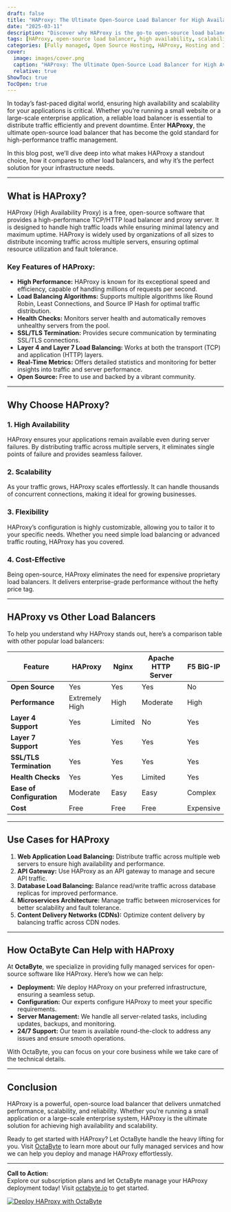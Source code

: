 ```yaml
---
draft: false
title: "HAProxy: The Ultimate Open-Source Load Balancer for High Availability and Scalability"
date: "2025-03-11"
description: "Discover why HAProxy is the go-to open-source load balancer for achieving high availability, scalability, and performance. Learn how HAProxy compares to other load balancers and why it’s the perfect choice for your infrastructure."
tags: [HAProxy, open-source load balancer, high availability, scalability, load balancing software, HAProxy vs Nginx, HAProxy vs Apache, server management, OctaByte, managed open-source services]
categories: [Fully managed, Open Source Hosting, HAProxy, Hosting and Infrastructure, Infrastructure]
cover:
  image: images/cover.png
  caption: "HAProxy: The Ultimate Open-Source Load Balancer for High Availability and Scalability"
  relative: true
ShowToc: true
TocOpen: true
---
```



In today’s fast-paced digital world, ensuring high availability and scalability for your applications is critical. Whether you’re running a small website or a large-scale enterprise application, a reliable load balancer is essential to distribute traffic efficiently and prevent downtime. Enter **HAProxy**, the ultimate open-source load balancer that has become the gold standard for high-performance traffic management.

In this blog post, we’ll dive deep into what makes HAProxy a standout choice, how it compares to other load balancers, and why it’s the perfect solution for your infrastructure needs.

---

## What is HAProxy?

HAProxy (High Availability Proxy) is a free, open-source software that provides a high-performance TCP/HTTP load balancer and proxy server. It is designed to handle high traffic loads while ensuring minimal latency and maximum uptime. HAProxy is widely used by organizations of all sizes to distribute incoming traffic across multiple servers, ensuring optimal resource utilization and fault tolerance.

### Key Features of HAProxy:
- **High Performance:** HAProxy is known for its exceptional speed and efficiency, capable of handling millions of requests per second.
- **Load Balancing Algorithms:** Supports multiple algorithms like Round Robin, Least Connections, and Source IP Hash for optimal traffic distribution.
- **Health Checks:** Monitors server health and automatically removes unhealthy servers from the pool.
- **SSL/TLS Termination:** Provides secure communication by terminating SSL/TLS connections.
- **Layer 4 and Layer 7 Load Balancing:** Works at both the transport (TCP) and application (HTTP) layers.
- **Real-Time Metrics:** Offers detailed statistics and monitoring for better insights into traffic and server performance.
- **Open Source:** Free to use and backed by a vibrant community.

---

## Why Choose HAProxy?

### 1. **High Availability**
HAProxy ensures your applications remain available even during server failures. By distributing traffic across multiple servers, it eliminates single points of failure and provides seamless failover.

### 2. **Scalability**
As your traffic grows, HAProxy scales effortlessly. It can handle thousands of concurrent connections, making it ideal for growing businesses.

### 3. **Flexibility**
HAProxy’s configuration is highly customizable, allowing you to tailor it to your specific needs. Whether you need simple load balancing or advanced traffic routing, HAProxy has you covered.

### 4. **Cost-Effective**
Being open-source, HAProxy eliminates the need for expensive proprietary load balancers. It delivers enterprise-grade performance without the hefty price tag.

---

## HAProxy vs Other Load Balancers

To help you understand why HAProxy stands out, here’s a comparison table with other popular load balancers:

| Feature                | HAProxy               | Nginx                 | Apache HTTP Server    | F5 BIG-IP             |
|------------------------|-----------------------|-----------------------|-----------------------|-----------------------|
| **Open Source**        | Yes                   | Yes                   | Yes                   | No                    |
| **Performance**        | Extremely High        | High                  | Moderate              | High                  |
| **Layer 4 Support**    | Yes                   | Limited               | No                    | Yes                   |
| **Layer 7 Support**    | Yes                   | Yes                   | Yes                   | Yes                   |
| **SSL/TLS Termination**| Yes                   | Yes                   | Yes                   | Yes                   |
| **Health Checks**      | Yes                   | Yes                   | Limited               | Yes                   |
| **Ease of Configuration** | Moderate            | Easy                  | Easy                  | Complex               |
| **Cost**               | Free                  | Free                  | Free                  | Expensive             |

---

## Use Cases for HAProxy

1. **Web Application Load Balancing:** Distribute traffic across multiple web servers to ensure high availability and performance.
2. **API Gateway:** Use HAProxy as an API gateway to manage and secure API traffic.
3. **Database Load Balancing:** Balance read/write traffic across database replicas for improved performance.
4. **Microservices Architecture:** Manage traffic between microservices for better scalability and fault tolerance.
5. **Content Delivery Networks (CDNs):** Optimize content delivery by balancing traffic across CDN nodes.

---

## How OctaByte Can Help with HAProxy

At **OctaByte**, we specialize in providing fully managed services for open-source software like HAProxy. Here’s how we can help:

- **Deployment:** We deploy HAProxy on your preferred infrastructure, ensuring a seamless setup.
- **Configuration:** Our experts configure HAProxy to meet your specific requirements.
- **Server Management:** We handle all server-related tasks, including updates, backups, and monitoring.
- **24/7 Support:** Our team is available round-the-clock to address any issues and ensure smooth operations.

With OctaByte, you can focus on your core business while we take care of the technical details.

---

## Conclusion

HAProxy is a powerful, open-source load balancer that delivers unmatched performance, scalability, and reliability. Whether you’re running a small application or a large-scale enterprise system, HAProxy is the ultimate solution for achieving high availability and scalability.

Ready to get started with HAProxy? Let OctaByte handle the heavy lifting for you. Visit [OctaByte](https://octabyte.io) to learn more about our fully managed services and how we can help you deploy and manage HAProxy effortlessly.

---

**Call to Action:**  
Explore our subscription plans and let OctaByte manage your HAProxy deployment today! Visit [octabyte.io](https://octabyte.io) to get started.

[![Deploy HAProxy with OctaByte](/images/deploy-on-octabyte.png)](https://octabyte.io/fully-managed-open-source-services/hosting-and-infrastructure/infrastructure/haproxy)